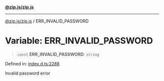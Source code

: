 [**@zip.js/zip.js**](../README.md)

***

[@zip.js/zip.js](../globals.md) / ERR\_INVALID\_PASSWORD

# Variable: ERR\_INVALID\_PASSWORD

> `const` **ERR\_INVALID\_PASSWORD**: `string`

Defined in: [index.d.ts:2288](https://github.com/gildas-lormeau/zip.js/blob/71d0cfc32ac4da8ab21f65731cd6bc5601268bd6/index.d.ts#L2288)

Invalid password error
